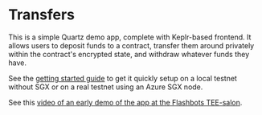 # Transfers

This is a simple Quartz demo app, complete with Keplr-based frontend. 
It allows users to deposit funds to a contract, 
transfer them around privately within the contract's encrypted state,
and withdraw whatever funds they have.

See the [getting started guide](/docs/getting_started.md) to get it quickly
setup on a local testnet without SGX or on a real testnet using an Azure SGX
node.

See this [video of an early demo of the app at the Flashbots
TEE-salon](https://www.youtube.com/watch?v=3Tv6k02zvBc&t=2517s).

